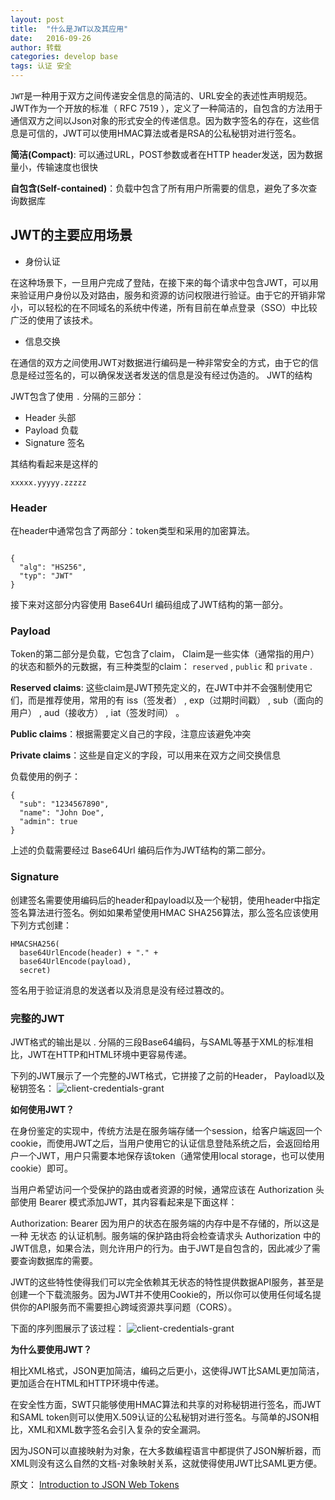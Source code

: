 ```yaml
---
layout: post
title:  "什么是JWT以及其应用"
date:   2016-09-26 
author: 转载
categories: develop base
tags: 认证 安全
---
```


`JWT`是一种用于双方之间传递安全信息的简洁的、URL安全的表述性声明规范。JWT作为一个开放的标准（ RFC 7519 ），定义了一种简洁的，自包含的方法用于通信双方之间以Json对象的形式安全的传递信息。因为数字签名的存在，这些信息是可信的，JWT可以使用HMAC算法或者是RSA的公私秘钥对进行签名。

**简洁(Compact)**: 可以通过URL，POST参数或者在HTTP header发送，因为数据量小，传输速度也很快

**自包含(Self-contained)**：负载中包含了所有用户所需要的信息，避免了多次查询数据库

## JWT的主要应用场景

* 身份认证

在这种场景下，一旦用户完成了登陆，在接下来的每个请求中包含JWT，可以用来验证用户身份以及对路由，服务和资源的访问权限进行验证。由于它的开销非常小，可以轻松的在不同域名的系统中传递，所有目前在单点登录（SSO）中比较广泛的使用了该技术。

* 信息交换

在通信的双方之间使用JWT对数据进行编码是一种非常安全的方式，由于它的信息是经过签名的，可以确保发送者发送的信息是没有经过伪造的。
JWT的结构

JWT包含了使用 `.` 分隔的三部分：

* Header 头部
* Payload 负载
* Signature 签名

其结构看起来是这样的
```
xxxxx.yyyyy.zzzzz
```

### Header
在header中通常包含了两部分：token类型和采用的加密算法。
```

{
  "alg": "HS256",
  "typ": "JWT"
}  
```
接下来对这部分内容使用 Base64Url 编码组成了JWT结构的第一部分。

### Payload

Token的第二部分是负载，它包含了claim， Claim是一些实体（通常指的用户）的状态和额外的元数据，有三种类型的claim： `reserved` , `public` 和 `private` .

**Reserved claims**: 这些claim是JWT预先定义的，在JWT中并不会强制使用它们，而是推荐使用，常用的有 iss（签发者） , exp（过期时间戳） , sub（面向的用户） , aud（接收方） , iat（签发时间） 。

**Public claims**：根据需要定义自己的字段，注意应该避免冲突

**Private claims**：这些是自定义的字段，可以用来在双方之间交换信息

负载使用的例子：
```
{
  "sub": "1234567890",
  "name": "John Doe",
  "admin": true
}
```
上述的负载需要经过 Base64Url 编码后作为JWT结构的第二部分。

### Signature

创建签名需要使用编码后的header和payload以及一个秘钥，使用header中指定签名算法进行签名。例如如果希望使用HMAC SHA256算法，那么签名应该使用下列方式创建：
```
HMACSHA256(
  base64UrlEncode(header) + "." +
  base64UrlEncode(payload),
  secret)  
```
签名用于验证消息的发送者以及消息是没有经过篡改的。

### 完整的JWT

JWT格式的输出是以 . 分隔的三段Base64编码，与SAML等基于XML的标准相比，JWT在HTTP和HTML环境中更容易传递。

下列的JWT展示了一个完整的JWT格式，它拼接了之前的Header， Payload以及秘钥签名：
![client-credentials-grant]({{site.baseurl}}/assets/img/post/legacy-app-auth-5.png) 

**如何使用JWT？**

在身份鉴定的实现中，传统方法是在服务端存储一个session，给客户端返回一个cookie，而使用JWT之后，当用户使用它的认证信息登陆系统之后，会返回给用户一个JWT，用户只需要本地保存该token（通常使用local storage，也可以使用cookie）即可。

当用户希望访问一个受保护的路由或者资源的时候，通常应该在 Authorization 头部使用 Bearer 模式添加JWT，其内容看起来是下面这样：

Authorization: Bearer <token>
因为用户的状态在服务端的内存中是不存储的，所以这是一种 无状态 的认证机制。服务端的保护路由将会检查请求头 Authorization 中的JWT信息，如果合法，则允许用户的行为。由于JWT是自包含的，因此减少了需要查询数据库的需要。

JWT的这些特性使得我们可以完全依赖其无状态的特性提供数据API服务，甚至是创建一个下载流服务。因为JWT并不使用Cookie的，所以你可以使用任何域名提供你的API服务而不需要担心跨域资源共享问题（CORS）。

下面的序列图展示了该过程：
![client-credentials-grant]({{site.baseurl}}/assets/img/post/client-credentials-grant.png) 

**为什么要使用JWT？**

相比XML格式，JSON更加简洁，编码之后更小，这使得JWT比SAML更加简洁，更加适合在HTML和HTTP环境中传递。

在安全性方面，SWT只能够使用HMAC算法和共享的对称秘钥进行签名，而JWT和SAML token则可以使用X.509认证的公私秘钥对进行签名。与简单的JSON相比，XML和XML数字签名会引入复杂的安全漏洞。

因为JSON可以直接映射为对象，在大多数编程语言中都提供了JSON解析器，而XML则没有这么自然的文档-对象映射关系，这就使得使用JWT比SAML更方便。


原文： [Introduction to JSON Web Tokens](https://jwt.io/introduction/)